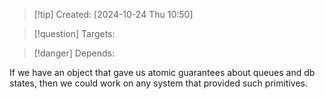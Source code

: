 
>[!tip] Created: [2024-10-24 Thu 10:50]

>[!question] Targets: 

>[!danger] Depends: 

If we have an object that gave us atomic guarantees about queues and db states, then we could work on any system that provided such primitives.

